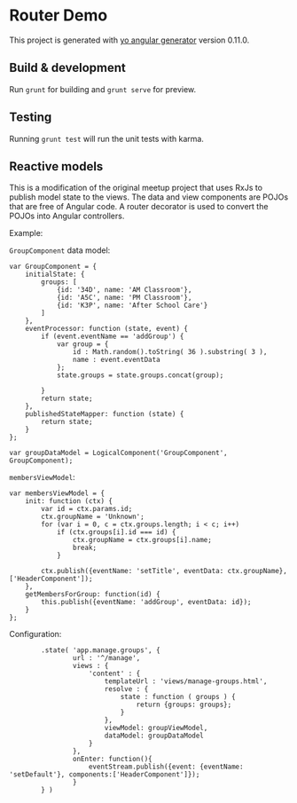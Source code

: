 # Router Demo

This project is generated with [yo angular generator](https://github.com/yeoman/generator-angular)
version 0.11.0.

## Build & development

Run `grunt` for building and `grunt serve` for preview.

## Testing

Running `grunt test` will run the unit tests with karma.

## Reactive models

This is a modification of the original meetup project that uses RxJs to publish model state to
the views. The data and view components are POJOs that are free of Angular code. A router decorator
is used to convert the POJOs into Angular controllers. 

Example:

`GroupComponent` data model:

    var GroupComponent = {
        initialState: {
            groups: [
                {id: '34D', name: 'AM Classroom'},
                {id: 'A5C', name: 'PM Classroom'},
                {id: 'K3P', name: 'After School Care'}
            ]
        },
        eventProcessor: function (state, event) {
            if (event.eventName == 'addGroup') {
                var group = {
                    id : Math.random().toString( 36 ).substring( 3 ),
                    name : event.eventData
                };
                state.groups = state.groups.concat(group);
    
            }
            return state;
        },
        publishedStateMapper: function (state) {
            return state;
        }
    };
    
    var groupDataModel = LogicalComponent('GroupComponent', GroupComponent);
    
`membersViewModel`:

    var membersViewModel = {
        init: function (ctx) {
            var id = ctx.params.id;
            ctx.groupName = 'Unknown';
            for (var i = 0, c = ctx.groups.length; i < c; i++)
                if (ctx.groups[i].id === id) {
                    ctx.groupName = ctx.groups[i].name;
                    break;
                }
    
            ctx.publish({eventName: 'setTitle', eventData: ctx.groupName}, ['HeaderComponent']);
        },
        getMembersForGroup: function(id) {
            this.publish({eventName: 'addGroup', eventData: id});
        }
    };
    
Configuration:

            .state( 'app.manage.groups', {
                    url : '^/manage',
                    views : {
                        'content' : {
                            templateUrl : 'views/manage-groups.html',
                            resolve : {
                                state : function ( groups ) {
                                    return {groups: groups};
                                }
                            },
                            viewModel: groupViewModel,
                            dataModel: groupDataModel
                        }
                    },
                    onEnter: function(){
                        eventStream.publish({event: {eventName: 'setDefault'}, components:['HeaderComponent']});
                    }
            } )

